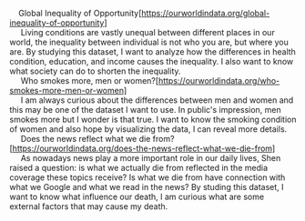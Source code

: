 &nbsp;&nbsp;&nbsp;&nbsp;Global Inequality of Opportunity[https://ourworldindata.org/global-inequality-of-opportunity]
<br>
&nbsp;&nbsp;&nbsp;&nbsp;
Living conditions are vastly unequal between different places in our world, the inequality between individual is not who you are, but where you are. By studying this dataset, I want to analyze how the differences in health condition, education, and income causes the inequality. I also want to know what society can do to shorten the inequality.
<br>
&nbsp;&nbsp;&nbsp;&nbsp;
Who smokes more, men or women?[https://ourworldindata.org/who-smokes-more-men-or-women]
<br>
&nbsp;&nbsp;&nbsp;&nbsp;
I am always curious about the differences between men and women and this may be one of the dataset I want to use. In public's impression, men smokes more but I wonder is that true. I want to know the smoking condition of women and also hope by visualizing the data, I can reveal more details.
<br>
&nbsp;&nbsp;&nbsp;&nbsp;
Does the news reflect what we die from?[https://ourworldindata.org/does-the-news-reflect-what-we-die-from]
<br>
&nbsp;&nbsp;&nbsp;&nbsp;
As nowadays news play a more important role in our daily lives, Shen raised a question: is what we actually die from reflected in the media coverage these topics receive? Is what we die from have connection with what we Google and what we read in the news? By studing this dataset, I want to know what influence our death, I am curious what are some external factors that may cause my death.


